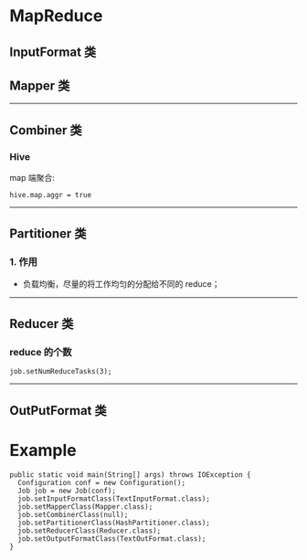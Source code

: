 # MapReduce

## InputFormat 类

## Mapper 类

---

## Combiner 类

### Hive

map 端聚合:

```
hive.map.aggr = true
```

---

## Partitioner 类

### 1. 作用

* 负载均衡，尽量的将工作均匀的分配给不同的 reduce；

---

## Reducer 类

### reduce 的个数

```
job.setNumReduceTasks(3);
```

---

## OutPutFormat 类

# Example

```
public static void main(String[] args) throws IOException {
  Configuration conf = new Configuration();
  Job job = new Job(conf);
  job.setInputFormatClass(TextInputFormat.class);
  job.setMapperClass(Mapper.class);
  job.setCombinerClass(null);
  job.setPartitionerClass(HashPartitioner.class);
  job.setReducerClass(Reducer.class);
  job.setOutputFormatClass(TextOutFormat.class);
}
```
